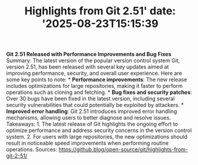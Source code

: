 ﻿---
title: "Highlights from Git 2.51'
date: '2025-08-23T15:15:39"
category: "Markets"
summary: ""
slug: "highlights from git 251"
source_urls:
  - "https://github.blog/open-source/git/highlights-from-git-2-51/"
seo:
  title: "Highlights from Git 2.51 | Hash n Hedge'
  description: '"
  keywords: ["news", "markets", "brief"]
---
**Git 2.51 Released with Performance Improvements and Bug Fixes**  Summary: The latest version of the popular version control system Git, version 2.51, has been released with several key updates aimed at improving performance, security, and overall user experience.  Here are some key points to note:  * **Performance improvements**: The new release includes optimizations for large repositories, making it faster to perform operations such as cloning and fetching. * **Bug fixes and security patches**: Over 30 bugs have been fixed in the latest version, including several security vulnerabilities that could potentially be exploited by attackers. * **Improved error handling**: Git 2.51 introduces improved error handling mechanisms, allowing users to better diagnose and resolve issues.  Takeaways:  1. The latest release of Git highlights the ongoing effort to optimize performance and address security concerns in the version control system. 2. For users with large repositories, the new optimizations should result in noticeable speed improvements when performing routine operations.  Sources: https://github.blog/open-source/git/highlights-from-git-2-51/ 
